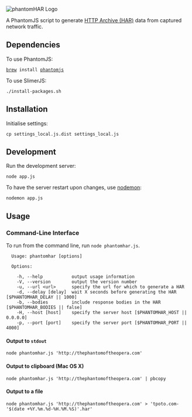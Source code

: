 ![phantomHAR Logo](https://raw.githubusercontent.com/cvan/phantomHAR/master/images/logo.png)

A PhantomJS script to generate
[HTTP Archive (HAR)](https://dvcs.w3.org/hg/webperf/raw-file/tip/specs/HAR/Overview.html)
data from captured network traffic.


## Dependencies

To use PhantomJS:

<code>[brew](http://brew.sh/) install [phantomjs](http://phantomjs.org/)</code>

To use SlimerJS:

    ./install-packages.sh


## Installation

Initialise settings:

    cp settings_local.js.dist settings_local.js


## Development

Run the development server:

    node app.js

To have the server restart upon changes, use [nodemon](https://github.com/remy/nodemon):

    nodemon app.js


## Usage

### Command-Line Interface

To run from the command line, run `node phantomhar.js`.

      Usage: phantomhar [options]

      Options:

        -h, --help           output usage information
        -V, --version        output the version number
        -u, --url <url>      specify the url for which to generate a HAR
        -d, --delay [delay]  wait X seconds before generating the HAR [$PHANTOMHAR_DELAY || 1000]
        -b, --bodies         include response bodies in the HAR [$PHANTOMHAR_BODIES || false]
        -H, --host [host]    specify the server host [$PHANTOMHAR_HOST || 0.0.0.0]
        -p, --port [port]    specify the server port [$PHANTOMHAR_PORT || 4000]


#### Output to `stdout`

    node phantomhar.js 'http://thephantomoftheopera.com'

#### Output to clipboard (Mac OS X)

    node phantomhar.js 'http://thephantomoftheopera.com' | pbcopy

#### Output to a file

    node phantomhar.js 'http://thephantomoftheopera.com' > 'tpoto.com-'$(date +%Y.%m.%d-%H.%M.%S)'.har'
